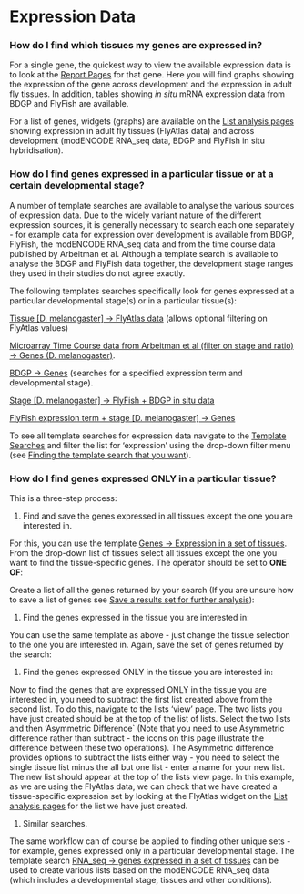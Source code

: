 # Expression Data

### How do I find which tissues my genes are expressed in?

For a single gene, the quickest way to view the available expression data is to look at the [Report Pages](https://flymine.readthedocs.io/en/latest/report-pages/Documentationreportpages.html#reportpages) for that gene. Here you will find graphs showing the expression of the gene across development and the expression in adult fly tissues. In addition, tables showing _in situ_ mRNA expression data from BDGP and FlyFish are available.

For a list of genes, widgets \(graphs\) are available on the [List analysis pages](https://flymine.readthedocs.io/en/latest/lists/analysis/Documentationlistanalysispages.html#listanalysispage) showing expression in adult fly tissues \(FlyAtlas data\) and across development \(modENCODE RNA\_seq data, BDGP and FlyFish in situ hybridisation\).

### How do I find genes expressed in a particular tissue or at a certain developmental stage?

A number of template searches are available to analyse the various sources of expression data. Due to the widely variant nature of the different expression sources, it is generally necessary to search each one separately - for example data for expression over development is available from BDGP, FlyFish, the modENCODE RNA\_seq data and from the time course data published by Arbeitman et al. Although a template search is available to analyse the BDGP and FlyFish data together, the development stage ranges they used in their studies do not agree exactly.

The following templates searches specifically look for genes expressed at a particular developmental stage\(s\) or in a particular tissue\(s\):

[Tissue \[D. melanogaster\] → FlyAtlas data](http://www.flymine.org/query/template.do?name=Tissue_Flyatlas&scope=all) \(allows optional filtering on FlyAtlas values\)

[Microarray Time Course data from Arbeitman et al \(filter on stage and ratio\) → Genes \(D. melanogaster\)](http://www.flymine.org/query/template.do?name=TimeCourseData_Gene&scope=all).

[BDGP → Genes](http://www.flymine.org/query/template.do?name=BDGP_Gene&scope=all) \(searches for a specified expression term and developmental stage\).

[Stage \[D. melanogaster\] → FlyFish + BDGP in situ data](http://www.flymine.org/query/template.do?name=Stage_FlyFishBDGP&scope=all)

[FlyFish expression term + stage \[D. melanogaster\] → Genes](http://www.flymine.org/query/template.do?name=FlyFish_Genes&scope=all)

To see all template searches for expression data navigate to the [Template Searches](https://flymine.readthedocs.io/en/latest/templates/Documentationtemplatesearches.html#templatesearches) and filter the list for ‘expression’ using the drop-down filter menu \(see [Finding the template search that you want](https://flymine.readthedocs.io/en/latest/templates/Documentationtemplatesearches.html#filtertemplatesearches)\).

### How do I find genes expressed ONLY in a particular tissue?

This is a three-step process:

1. Find and save the genes expressed in all tissues except the one you are interested in.

For this, you can use the template [Genes → Expression in a set of tissues](http://www.flymine.org/query/template.do?name=Gene_FlyAtlas_TissueList&scope=all). From the drop-down list of tissues select all tissues except the one you want to find the tissue-specific genes. The operator should be set to **ONE OF**:

Create a list of all the genes returned by your search \(If you are unsure how to save a list of genes see [Save a results set for further analysis](https://flymine.readthedocs.io/en/latest/results-tables/Documentationresultstables.html#makealist)\):

1. Find the genes expressed in the tissue you are interested in:

You can use the same template as above - just change the tissue selection to the one you are interested in. Again, save the set of genes returned by the search:

1. Find the genes expressed ONLY in the tissue you are interested in:

Now to find the genes that are expressed ONLY in the tissue you are interested in, you need to subtract the first list created above from the second list. To do this, navigate to the lists ‘view’ page. The two lists you have just created should be at the top of the list of lists. Select the two lists and then ‘Asymmetric Difference\` \(Note that you need to use Asymmetric difference rather than subtract - the icons on this page illustrate the difference between these two operations\). The Asymmetric difference provides options to subtract the lists either way - you need to select the single tissue list minus the all but one list - enter a name for your new list. The new list should appear at the top of the lists view page. In this example, as we are using the FlyAtlas data, we can check that we have created a tissue-specific expression set by looking at the FlyAtlas widget on the [List analysis pages](https://flymine.readthedocs.io/en/latest/lists/analysis/Documentationlistanalysispages.html#listanalysispage) for the list we have just created.

1. Similar searches.

The same workflow can of course be applied to finding other unique sets - for example, genes expressed only in a particular developmental stage. The template search [RNA\_seq → genes expressed in a set of tissues](http://www.flymine.org/query/template.do?name=modENCODE_RNA_seq_Tissues&scope=all) can be used to create various lists based on the modENCODE RNA\_seq data \(which includes a developmental stage, tissues and other conditions\).

